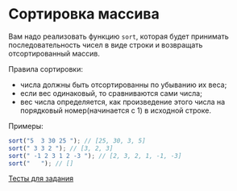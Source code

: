 # Сортировка массива

Вам надо реализовать функцию `sort`, которая будет принимать последовательность чисел в виде строки и возвращать отсортированный массив.

Правила сортировки:
- числа должны быть отсортированны по убыванию их веса;
- если вес одинаковый, то сравниваются сами числа;
- вес числа определяется, как произведение этого числа на порядковый номер(начинается с 1) в исходной строке.

Примеры:

```javascript
sort("5  3 30 25 "); // [25, 30, 3, 5]
sort(" 3 3 2 "); // [3, 2, 3]
sort(" -1 2 3 1 2 -3 "); // [2, 3, 2, 1, -1, -3]
sort("   "); // []
```
[Тесты для задания](http://codepen.io/gaech/pen/PmmRvW)
